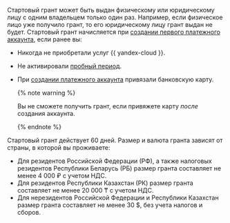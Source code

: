 Стартовый грант может быть выдан физическому или юридическому лицу с одним владельцем только один раз. Например, если физическое лицо уже получило грант, то его юридическому лицу грант выдан не будет. Стартовый грант начисляется при [создании первого платежного аккаунта](../../billing/quickstart/index.md), если ранее вы:

* Никогда не приобретали услуг {{ yandex-cloud }}.
* Не активировали [пробный период](../../billing/concepts/trial-period.md).


* При [создании платежного аккаунта](../../billing/operations/create-new-account.md) привязали банковскую карту.
    
  {% note warning %}
  
  Вы не сможете получить грант, если привяжете карту _после_ создания аккаунта.
  
  {% endnote %}


Стартовый грант действует 60 дней. Размер и валюта гранта зависят от страны, в которой вы проживаете:


* Для резидентов Российской Федерации (РФ), а также налоговых резидентов Республики Беларусь (РБ) размер гранта составляет не менее 4&nbsp;000 ₽ с учетом НДС.
* Для резидентов Республики Казахстан (РК) размер гранта составляет не менее 20&nbsp;000 ₸ с учетом НДС.
* Для нерезидентов Российской Федерации и Республики Казахстан размер гранта составляет не менее 30 $, без учета налогов и сборов.


